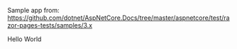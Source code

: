 Sample app from: https://github.com/dotnet/AspNetCore.Docs/tree/master/aspnetcore/test/razor-pages-tests/samples/3.x

Hello World



